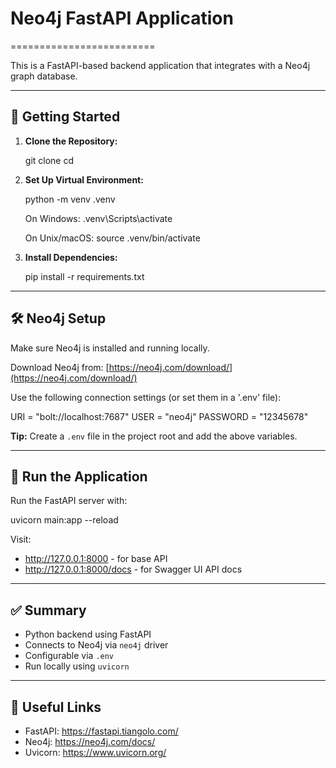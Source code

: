 # Neo4j FastAPI Application
=========================

This is a FastAPI-based backend application that integrates with a Neo4j graph database.

---
## 🚀 Getting Started

1. **Clone the Repository:**

   git clone <your-repo-url>
   cd <your-project-folder>
 

2. **Set Up Virtual Environment:**

   python -m venv .venv

   On Windows:
   .venv\Scripts\activate

   On Unix/macOS:
   source .venv/bin/activate

3. **Install Dependencies:**

   pip install -r requirements.txt

---
## 🛠️ Neo4j Setup

Make sure Neo4j is installed and running locally.

Download Neo4j from: [https://neo4j.com/download/](https://neo4j.com/download/)

Use the following connection settings (or set them in a '.env' file):

   URI = "bolt://localhost:7687"
   USER = "neo4j"
   PASSWORD = "12345678"

**Tip:**
Create a `.env` file in the project root and add the above variables.

---
## 🏃 Run the Application

Run the FastAPI server with:

   uvicorn main:app --reload

Visit:
  + http://127.0.0.1:8000           - for base API
  + http://127.0.0.1:8000/docs      - for Swagger UI API docs

----

## ✅ Summary

- Python backend using FastAPI
- Connects to Neo4j via `neo4j` driver
- Configurable via `.env`
- Run locally using `uvicorn`

---
## 🔗 Useful Links


- FastAPI: https://fastapi.tiangolo.com/
- Neo4j: https://neo4j.com/docs/
- Uvicorn: https://www.uvicorn.org/
